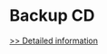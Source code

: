 # Backup CD
[>> Detailed information](https://secure.shareit.com/shareit/product.html?productid=300152756&affiliateid=200057808)